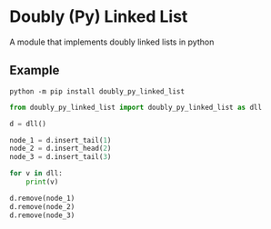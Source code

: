 # Doubly (Py) Linked List

A module that implements doubly linked lists in python

## Example

```
python -m pip install doubly_py_linked_list
```

```python
from doubly_py_linked_list import doubly_py_linked_list as dll

d = dll()

node_1 = d.insert_tail(1)
node_2 = d.insert_head(2)
node_3 = d.insert_tail(3)

for v in dll:
    print(v)

d.remove(node_1)
d.remove(node_2)
d.remove(node_3)
```
